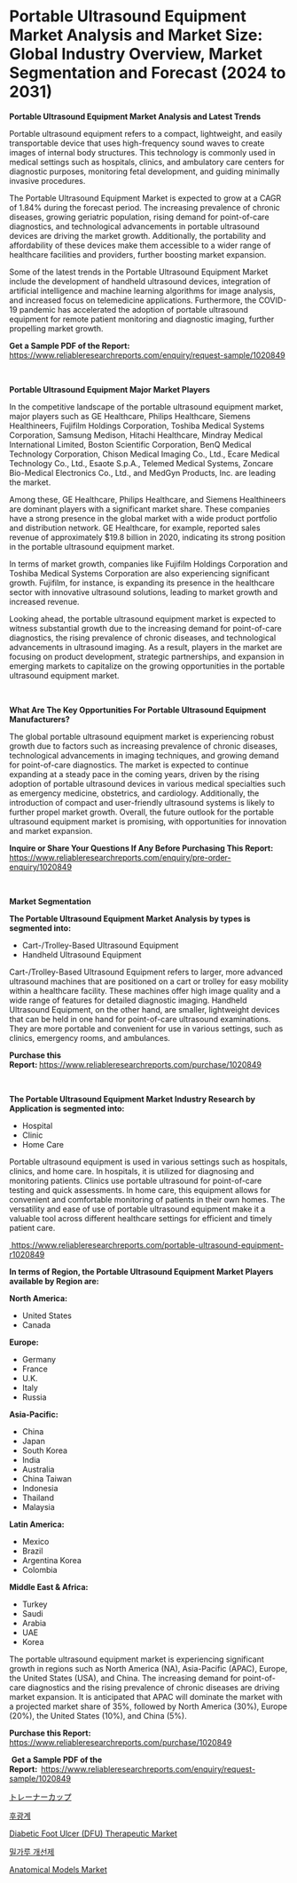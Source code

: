 <p><h1>Portable Ultrasound Equipment Market Analysis and Market Size: Global Industry Overview, Market Segmentation and Forecast (2024 to 2031)</h1></p><p><strong>Portable Ultrasound Equipment Market Analysis and Latest Trends</strong></p>
<p><p>Portable ultrasound equipment refers to a compact, lightweight, and easily transportable device that uses high-frequency sound waves to create images of internal body structures. This technology is commonly used in medical settings such as hospitals, clinics, and ambulatory care centers for diagnostic purposes, monitoring fetal development, and guiding minimally invasive procedures.</p><p>The Portable Ultrasound Equipment Market is expected to grow at a CAGR of 1.84% during the forecast period. The increasing prevalence of chronic diseases, growing geriatric population, rising demand for point-of-care diagnostics, and technological advancements in portable ultrasound devices are driving the market growth. Additionally, the portability and affordability of these devices make them accessible to a wider range of healthcare facilities and providers, further boosting market expansion.</p><p>Some of the latest trends in the Portable Ultrasound Equipment Market include the development of handheld ultrasound devices, integration of artificial intelligence and machine learning algorithms for image analysis, and increased focus on telemedicine applications. Furthermore, the COVID-19 pandemic has accelerated the adoption of portable ultrasound equipment for remote patient monitoring and diagnostic imaging, further propelling market growth.</p></p>
<p><strong>Get a Sample PDF of the Report:&nbsp;</strong> <a href="https://www.reliableresearchreports.com/enquiry/request-sample/1020849">https://www.reliableresearchreports.com/enquiry/request-sample/1020849</a></p>
<p>&nbsp;</p>
<p><strong>Portable Ultrasound Equipment Major Market Players</strong></p>
<p><p>In the competitive landscape of the portable ultrasound equipment market, major players such as GE Healthcare, Philips Healthcare, Siemens Healthineers, Fujifilm Holdings Corporation, Toshiba Medical Systems Corporation, Samsung Medison, Hitachi Healthcare, Mindray Medical International Limited, Boston Scientific Corporation, BenQ Medical Technology Corporation, Chison Medical Imaging Co., Ltd., Ecare Medical Technology Co., Ltd., Esaote S.p.A., Telemed Medical Systems, Zoncare Bio-Medical Electronics Co., Ltd., and MedGyn Products, Inc. are leading the market.</p><p>Among these, GE Healthcare, Philips Healthcare, and Siemens Healthineers are dominant players with a significant market share. These companies have a strong presence in the global market with a wide product portfolio and distribution network. GE Healthcare, for example, reported sales revenue of approximately $19.8 billion in 2020, indicating its strong position in the portable ultrasound equipment market.</p><p>In terms of market growth, companies like Fujifilm Holdings Corporation and Toshiba Medical Systems Corporation are also experiencing significant growth. Fujifilm, for instance, is expanding its presence in the healthcare sector with innovative ultrasound solutions, leading to market growth and increased revenue.</p><p>Looking ahead, the portable ultrasound equipment market is expected to witness substantial growth due to the increasing demand for point-of-care diagnostics, the rising prevalence of chronic diseases, and technological advancements in ultrasound imaging. As a result, players in the market are focusing on product development, strategic partnerships, and expansion in emerging markets to capitalize on the growing opportunities in the portable ultrasound equipment market.</p></p>
<p>&nbsp;</p>
<p><strong>What Are The Key Opportunities For Portable Ultrasound Equipment Manufacturers?</strong></p>
<p><p>The global portable ultrasound equipment market is experiencing robust growth due to factors such as increasing prevalence of chronic diseases, technological advancements in imaging techniques, and growing demand for point-of-care diagnostics. The market is expected to continue expanding at a steady pace in the coming years, driven by the rising adoption of portable ultrasound devices in various medical specialties such as emergency medicine, obstetrics, and cardiology. Additionally, the introduction of compact and user-friendly ultrasound systems is likely to further propel market growth. Overall, the future outlook for the portable ultrasound equipment market is promising, with opportunities for innovation and market expansion.</p></p>
<p><strong>Inquire or Share Your Questions If Any Before Purchasing This Report:</strong> <a href="https://www.reliableresearchreports.com/enquiry/pre-order-enquiry/1020849">https://www.reliableresearchreports.com/enquiry/pre-order-enquiry/1020849</a></p>
<p>&nbsp;</p>
<p><strong>Market Segmentation</strong></p>
<p><strong>The Portable Ultrasound Equipment Market Analysis by types is segmented into:</strong></p>
<p><ul><li>Cart-/Trolley-Based Ultrasound Equipment</li><li>Handheld Ultrasound Equipment</li></ul></p>
<p><p>Cart-/Trolley-Based Ultrasound Equipment refers to larger, more advanced ultrasound machines that are positioned on a cart or trolley for easy mobility within a healthcare facility. These machines offer high image quality and a wide range of features for detailed diagnostic imaging. Handheld Ultrasound Equipment, on the other hand, are smaller, lightweight devices that can be held in one hand for point-of-care ultrasound examinations. They are more portable and convenient for use in various settings, such as clinics, emergency rooms, and ambulances.</p></p>
<p><strong>Purchase this Report:&nbsp;</strong><a href="https://www.reliableresearchreports.com/purchase/1020849">https://www.reliableresearchreports.com/purchase/1020849</a></p>
<p>&nbsp;</p>
<p><strong>The Portable Ultrasound Equipment Market Industry Research by Application is segmented into:</strong></p>
<p><ul><li>Hospital</li><li>Clinic</li><li>Home Care</li></ul></p>
<p><p>Portable ultrasound equipment is used in various settings such as hospitals, clinics, and home care. In hospitals, it is utilized for diagnosing and monitoring patients. Clinics use portable ultrasound for point-of-care testing and quick assessments. In home care, this equipment allows for convenient and comfortable monitoring of patients in their own homes. The versatility and ease of use of portable ultrasound equipment make it a valuable tool across different healthcare settings for efficient and timely patient care.</p></p>
<p><a href="https://www.reliableresearchreports.com/portable-ultrasound-equipment-r1020849">&nbsp;https://www.reliableresearchreports.com/portable-ultrasound-equipment-r1020849</a></p>
<p><strong>In terms of Region, the Portable Ultrasound Equipment Market Players available by Region are:</strong></p>
<p>
    <p> <strong> North America: </strong>
        <ul>
            <li>United States</li>
            <li>Canada</li>
        </ul>
        </p> 
    <p> <strong> Europe: </strong>
        <ul>
            <li>Germany</li>
            <li>France</li>
            <li>U.K.</li>
            <li>Italy</li>
            <li>Russia</li>
        </ul>
        </p> 
    <p> <strong> Asia-Pacific: </strong>
        <ul>
            <li>China</li>
            <li>Japan</li>
            <li>South Korea</li>
            <li>India</li>
            <li>Australia</li>
            <li>China Taiwan</li>
            <li>Indonesia</li>
            <li>Thailand</li>
            <li>Malaysia</li>
        </ul>
        </p> 
    <p> <strong> Latin America: </strong>
        <ul>
            <li>Mexico</li>
            <li>Brazil</li>
            <li>Argentina Korea</li>
            <li>Colombia</li>
        </ul>
        </p> 
    <p> <strong> Middle East & Africa: </strong>
        <ul>
            <li>Turkey</li>
            <li>Saudi</li>
            <li>Arabia</li>
            <li>UAE</li>
            <li>Korea</li>
        </ul>
    </p>
    </p>
<p><p>The portable ultrasound equipment market is experiencing significant growth in regions such as North America (NA), Asia-Pacific (APAC), Europe, the United States (USA), and China. The increasing demand for point-of-care diagnostics and the rising prevalence of chronic diseases are driving market expansion. It is anticipated that APAC will dominate the market with a projected market share of 35%, followed by North America (30%), Europe (20%), the United States (10%), and China (5%).</p></p>
<p><strong>Purchase this Report: </strong><a href="https://www.reliableresearchreports.com/purchase/1020849">https://www.reliableresearchreports.com/purchase/1020849</a></p>
<p>&nbsp;<strong>Get a Sample PDF of the Report:&nbsp;&nbsp;</strong><a href="https://www.reliableresearchreports.com/enquiry/request-sample/1020849">https://www.reliableresearchreports.com/enquiry/request-sample/1020849</a></p>
<p><strong></strong></p>
<p><p><a href="https://medium.com/@jewelardner5656/%E3%83%87%E3%82%B3%E3%83%BC%E3%83%87%E3%82%A3%E3%83%B3%E3%82%B0%E3%83%88%E3%83%AC%E3%83%BC%E3%83%8A%E3%83%BC%E3%82%AB%E3%83%83%E3%83%97%E5%B8%82%E5%A0%B4%E3%83%87%E3%83%BC%E3%82%BF-%E5%B8%82%E5%A0%B4%E3%82%B7%E3%82%A7%E3%82%A2-%E3%83%88%E3%83%AC%E3%83%B3%E3%83%89-%E6%88%90%E9%95%B7%E3%83%91%E3%82%BF%E3%83%BC%E3%83%B3-ca5d80ad7f51">トレーナーカップ</a></p><p><a href="https://medium.com/@lucianmaluan2022/%EC%9D%8C%ED%96%A5%EA%B3%84-%EC%8B%9C%EC%9E%A5-%EA%B7%9C%EB%AA%A8-cagr-%ED%8A%B8%EB%A0%8C%EB%93%9C-2024-2030-84f7a0c2615a">후광계</a></p><p><a href="https://medium.com/@cletaturner879789/decoding-diabetic-foot-ulcer-dfu-therapeutic-market-metrics-market-share-trends-and-growth-77debf63571d">Diabetic Foot Ulcer (DFU) Therapeutic Market</a></p><p><a href="https://medium.com/@earlfeffersj/%EB%B0%80%EA%B0%80%EB%A3%A8-%ED%96%A5%EC%83%81%EC%A0%9C-%EC%8B%9C%EC%9E%A5-%EB%8F%99%ED%96%A5-%EC%8B%9C%EC%9E%A5-%EB%8F%99%ED%96%A5-%EC%84%B1%EC%9E%A5-2024%EB%85%84%EB%B6%80%ED%84%B0-2031%EB%85%84%EA%B9%8C%EC%A7%80-%EC%98%88%EC%B8%A1%EB%90%9C-%EA%B2%83-645f4182c147">밀가루 개선제</a></p><p><a href="https://github.com/guneycigdem35/Market-Research-Report-List-3/blob/main/anatomical-models-market.md">Anatomical Models Market</a></p></p>